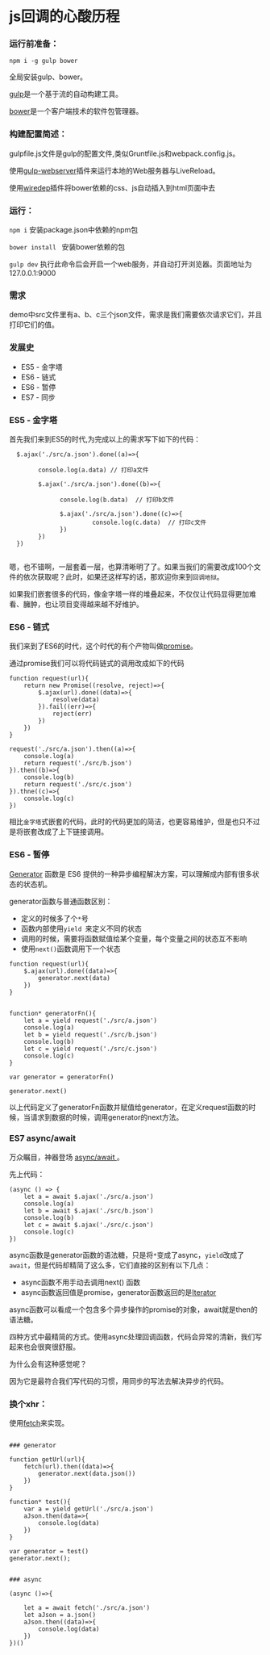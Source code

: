 # js回调的心酸历程

### 运行前准备：
`npm i -g gulp bower` 
   
全局安装gulp、bower。

[gulp](http://www.gulpjs.com.cn/)是一个基于流的自动构建工具。

[bower](https://bower.io/)是一个客户端技术的软件包管理器。

### 构建配置简述：
    
gulpfile.js文件是gulp的配置文件,类似Gruntfile.js和webpack.config.js。

使用[gulp-webserver](https://www.npmjs.com/package/gulp-webserver)插件来运行本地的Web服务器与LiveReload。

使用[wiredep](https://www.npmjs.com/package/wiredep)插件将bower依赖的css、js自动插入到html页面中去

### 运行：

`npm i` 安装package.json中依赖的npm包
    
`bower install ` 安装bower依赖的包

`gulp dev` 执行此命令后会开启一个web服务，并自动打开浏览器。页面地址为 127.0.0.1:9000


### 需求
demo中src文件里有a、b、c三个json文件，需求是我们需要依次请求它们，并且打印它们的值。



### 发展史
+ ES5 - 金字塔
+ ES6 - 链式
+ ES6 - 暂停
+ ES7 - 同步

### ES5 - 金字塔

首先我们来到ES5的时代,为完成以上的需求写下如下的代码：
```
  $.ajax('./src/a.json').done((a)=>{

        console.log(a.data) // 打印a文件

        $.ajax('./src/a.json').done((b)=>{

              console.log(b.data)  // 打印b文件

              $.ajax('./src/a.json').done((c)=>{
                       console.log(c.data)  // 打印c文件
              })
        })
  })
  
```
嗯，也不错啊，一层套着一层，也算清晰明了了。如果当我们的需要改成100个文件的依次获取呢？此时，如果还这样写的话，那欢迎你来到`回调地狱`。

如果我们嵌套很多的代码，像金字塔一样的堆叠起来，不仅仅让代码显得更加难看、臃肿，也让项目变得越来越不好维护。

### ES6 - 链式

我们来到了ES6的时代，这个时代的有个产物叫做[promise](https://developer.mozilla.org/zh-CN/docs/Web/JavaScript/Reference/Global_Objects/Promise)。

通过promise我们可以将代码链式的调用改成如下的代码
```
function request(url){
	return new Promise((resolve, reject)=>{
		$.ajax(url).done((data)=>{
			resolve(data)
		}).fail((err)=>{
			reject(err)
		})
	})
}

request('./src/a.json').then((a)=>{
	console.log(a)
	return request('./src/b.json')
}).then((b)=>{
	console.log(b)
	return request('./src/c.json')
}).thne((c)=>{
	console.log(c)
})

```

相比`金字塔`式嵌套的代码，此时的代码更加的简洁，也更容易维护，但是也只不过是将嵌套改成了上下链接调用。

### ES6 - 暂停

[Generator](http://es6.ruanyifeng.com/#docs/generator) 函数是 ES6 提供的一种异步编程解决方案，可以理解成内部有很多状态的状态机。

generator函数与普通函数区别：
+ 定义的时候多了个`*`号
+ 函数内部使用`yield `来定义不同的状态
+ 调用的时候，需要将函数赋值给某个变量，每个变量之间的状态互不影响
+ 使用`next()`函数调用下一个状态

```
function request(url){
	$.ajax(url).done((data)=>{
		generator.next(data)
	})
}


function* generatorFn(){
	let a = yield request('./src/a.json')
	console.log(a)
	let b = yield request('./src/b.json')
	console.log(b)
	let c = yield request('./src/c.json')
	console.log(c)
}

var generator = generatorFn()

generator.next()
```

以上代码定义了generatorFn函数并赋值给generator，在定义request函数的时候，当请求到数据的时候，调用generator的next方法。


### ES7 async/await 

万众瞩目，神器登场 [async/await ](http://es6.ruanyifeng.com/#docs/async)。

先上代码：

```
(async () => {
	let a = await $.ajax('./src/a.json')
	console.log(a)
	let b = await $.ajax('./src/b.json')
	console.log(b)
	let c = await $.ajax('./src/c.json')
	console.log(c)
})

```

async函数是generator函数的语法糖，只是将`*`变成了async，`yield`改成了`await`，但是代码却精简了这么多，它们直接的区别有以下几点：
+ async函数不用手动去调用next() 函数
+ async函数返回值是promise，generator函数返回的是[Iterator](http://es6.ruanyifeng.com/#docs/iterator)

async函数可以看成一个包含多个异步操作的promise的对象，await就是then的语法糖。


四种方式中最精简的方式。使用async处理回调函数，代码会异常的清新，我们写起来也会很爽很舒服。

为什么会有这种感觉呢？

因为它是最符合我们写代码的习惯，用同步的写法去解决异步的代码。



### 换个xhr：

使用[fetch](https://developer.mozilla.org/zh-CN/docs/Web/API/Fetch_API)来实现。


``` 

### generator

function getUrl(url){
	fetch(url).then((data)=>{
		generator.next(data.json())
	})	
}

function* test(){
	var a = yield getUrl('./src/a.json')
	aJson.then(data=>{
		console.log(data)
	})
}

var generator = test()
generator.next();


### async

(async ()=>{
	
	let a = await fetch('./src/a.json')
	let aJson = a.json()
	aJson.then((data)=>{
		console.log(data)
	})
})()


```